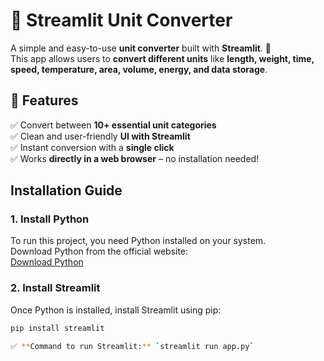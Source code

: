 # 🌟 Streamlit Unit Converter

A simple and easy-to-use **unit converter** built with **Streamlit**. 🚀  
This app allows users to **convert different units** like **length, weight, time, speed, temperature, area, volume, energy, and data storage**.

## 📌 Features
✅ Convert between **10+ essential unit categories**  
✅ Clean and user-friendly **UI with Streamlit**  
✅ Instant conversion with a **single click**  
✅ Works **directly in a web browser** – no installation needed!  

## Installation Guide

### 1. Install Python
To run this project, you need Python installed on your system.  
Download Python from the official website:  
[Download Python](https://www.python.org/downloads/)

### 2. Install Streamlit
Once Python is installed, install Streamlit using pip:

```bash
pip install streamlit

✅ **Command to run Streamlit:** `streamlit run app.py`  
